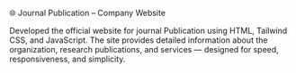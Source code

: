 🌐 Journal Publication – Company Website

Developed the official website for journal Publication using HTML, Tailwind CSS, and JavaScript.
The site provides detailed information about the organization, research publications, and services — designed for speed, responsiveness, and simplicity.
